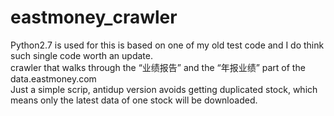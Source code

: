 # eastmoney_crawler  
Python2.7 is used for this is based on one of my old test code and I do think such single code worth an update.  
crawler that walks through the “业绩报告” and the “年报业绩” part of the data.eastmoney.com  
Just a simple scrip, antidup version avoids getting duplicated stock, which means only the latest data of one stock will be downloaded.
